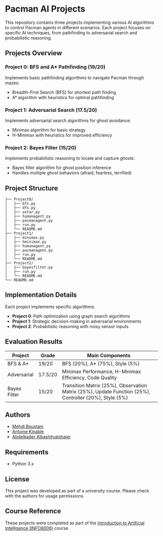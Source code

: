# Pacman AI Projects

This repository contains three projects implementing various AI algorithms to control Pacman agents in different scenarios. Each project focuses on specific AI techniques, from pathfinding to adversarial search and probabilistic reasoning.

## Projects Overview

### Project 0: BFS and A* Pathfinding (19/20)
Implements basic pathfinding algorithms to navigate Pacman through mazes:
- Breadth-First Search (BFS) for shortest path finding
- A* algorithm with heuristics for optimal pathfinding

### Project 1: Adversarial Search (17.5/20)
Implements adversarial search algorithms for ghost avoidance:
- Minimax algorithm for basic strategy
- H-Minimax with heuristics for improved efficiency

### Project 2: Bayes Filter (15/20)
Implements probabilistic reasoning to locate and capture ghosts:
- Bayes filter algorithm for ghost position inference
- Handles multiple ghost behaviors (afraid, fearless, terrified)

## Project Structure

```
├── Project0/
│   ├── bfs.py
│   ├── dfs.py
│   ├── astar.py
│   ├── humanagent.py
|   ├── pacmanagent.py
|   ├── run.py
│   └── README.md
├── Project1/
│   ├── minimax.py
│   ├── hminimax.py
│   ├── humanagent.py
|   ├── pacmanagent.py
|   ├── run.py
│   └── README.md
├── Project2/
│   ├── bayesfilter.py
│   ├── run.py
│   └── README.md
└── README.md
```

## Implementation Details

Each project implements specific algorithms:

- **Project 0**: Path optimization using graph search algorithms
- **Project 1**: Strategic decision-making in adversarial environments
- **Project 2**: Probabilistic reasoning with noisy sensor inputs

## Evaluation Results

| Project | Grade | Main Components |
|---------|--------|-----------------|
| BFS & A* | 19/20 | BFS (20%), A* (75%), Style (5%) |
| Adversarial | 17.5/20 | Minimax Performance, H-Minimax Efficiency, Code Quality |
| Bayes Filter | 15/20 | Transition Matrix (25%), Observation Matrix (25%), Update Function (25%), Controller (20%), Style (5%) |

## Authors

- [Mehdi Boustani](https://github.com/MehdiBoustani)
- [Antoine Kinable](https://github.com/AntoineKin)
- [Abdelkader Albashityalshaier](https://github.com/AbdelkaderULG)

## Requirements

- Python 3.x

## License

This project was developed as part of a university course. Please check with the authors for usage permissions.

## Course Reference
These projects were completed as part of the [Introduction to Artificial Intelligence (INFO8006)](https://github.com/glouppe/info8006-introduction-to-ai) course.
